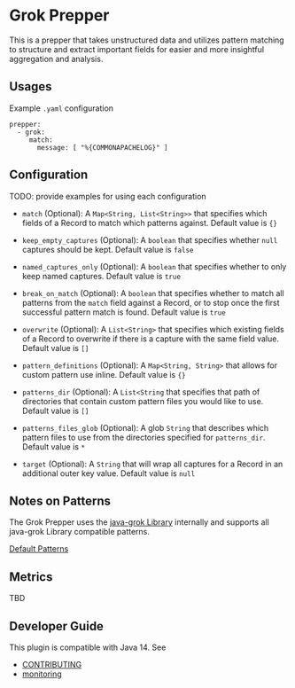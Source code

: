 # Grok Prepper

This is a prepper that takes unstructured data and utilizes pattern matching
to structure and extract important fields for easier and more insightful aggregation and analysis.

## Usages

Example `.yaml` configuration

```
prepper:
  - grok:
     match:
       message: [ "%{COMMONAPACHELOG}" ]
```

## Configuration

TODO: provide examples for using each configuration

* `match` (Optional): A `Map<String, List<String>>` that specifies which fields of a Record to match which patterns against. Default value is `{}`


* `keep_empty_captures` (Optional): A `boolean` that specifies whether `null` captures should be kept. Default value is `false`
  
  
* `named_captures_only` (Optional): A `boolean` that specifies whether to only keep named captures. Default value is `true`
  
  
* `break_on_match` (Optional): A `boolean` that specifies whether to match all patterns from the `match` field against a Record, 
  or to stop once the first successful pattern match is found. Default value is `true`
  

* `overwrite` (Optional): A `List<String>` that specifies which existing fields of a Record to overwrite if there is a capture with the same field value. Default value is `[]`


* `pattern_definitions` (Optional): A `Map<String, String>` that allows for custom pattern use inline. Default value is `{}`


* `patterns_dir` (Optional): A `List<String` that specifies that path of directories that contain custom pattern files you would like to use. Default value is `[]`


* `patterns_files_glob` (Optional): A glob `String` that describes which pattern files to use from the directories specified for `patterns_dir`. Default value is `*`


* `target` (Optional): A `String` that will wrap all captures for a Record in an additional outer key value. Default value is `null`

## Notes on Patterns

The Grok Prepper uses the [java-grok Library](https://github.com/thekrakken/java-grok) internally and supports all java-grok Library compatible patterns.

[Default Patterns](https://github.com/thekrakken/java-grok/blob/master/src/main/resources/patterns/patterns)

## Metrics

TBD

## Developer Guide
This plugin is compatible with Java 14. See
- [CONTRIBUTING](https://github.com/opensearch-project/data-prepper/blob/main/CONTRIBUTING.md)
- [monitoring](https://github.com/opensearch-project/data-prepper/blob/main/docs/readme/monitoring.md)
